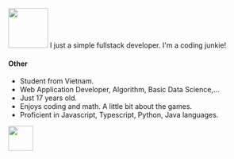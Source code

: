 <img src="https://user-images.githubusercontent.com/81029660/211521069-d5cf4bb6-1050-4b8a-8f7a-e97ef1bfa90b.png" height="80px"/>
I just a simple fullstack developer. I'm a coding junkie!

#### Other

- Student from Vietnam.
- Web Application Developer, Algorithm, Basic Data Science,...
- Just 17 years old.
- Enjoys coding and math. A little bit about the games.
- Proficient in Javascript, Typescript, Python, Java languages.

<a href="https://github.com/phatdev12">
    <img height="50px" src="https://visitcount.itsvg.in/api?id=phatdev12&label=Visitors&color=12&&pretty=true" />
  </a>


